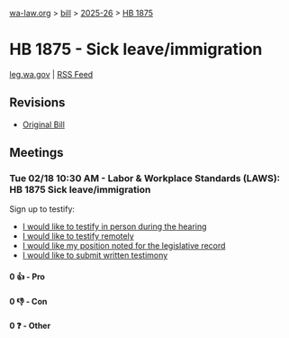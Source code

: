 [wa-law.org](/) > [bill](/bill/) > [2025-26](/bill/2025-26/) > [HB 1875](/bill/2025-26/hb/1875/)

# HB 1875 - Sick leave/immigration
[leg.wa.gov](https://app.leg.wa.gov/billsummary?BillNumber=1875&Year=2025&Initiative=false) | [RSS Feed](./rss.xml)

## Revisions
* [Original Bill](1/)

## Meetings
### Tue 02/18 10:30 AM - Labor & Workplace Standards (LAWS): HB 1875 Sick leave/immigration
Sign up to testify:
* [I would like to testify in person during the hearing](https://app.leg.wa.gov/csi/Testifier/Add?chamber=House&mId=32856&aId=164175&caId=25955&tId=1)
* [I would like to testify remotely](https://app.leg.wa.gov/csi/Testifier/Add?chamber=House&mId=32856&aId=164175&caId=25955&tId=2)
* [I would like my position noted for the legislative record](https://app.leg.wa.gov/csi/Testifier/Add?chamber=House&mId=32856&aId=164175&caId=25955&tId=3)
* [I would like to submit written testimony](https://app.leg.wa.gov/csi/Testifier/Add?chamber=House&mId=32856&aId=164175&caId=25955&tId=4)

#### 0 👍 - Pro

#### 0 👎 - Con

#### 0 ❓ - Other
